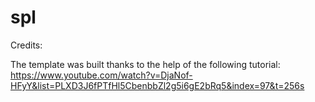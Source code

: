 # spl

Credits:

The template was built thanks to the help of the following tutorial: https://www.youtube.com/watch?v=DjaNof-HFyY&list=PLXD3J6fPTfHl5CbenbbZl2g5i6gE2bRq5&index=97&t=256s
